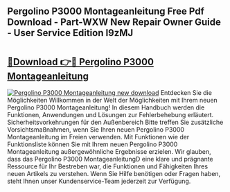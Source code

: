 ## Pergolino P3000 Montageanleitung Free Pdf Download - Part-WXW New Repair Owner Guide - User Service Edition I9zMJ

# <h2><a href="http://df7a4t.blite.top/?on=Pergolino+P3000+Montageanleitung">🔗Download 👉🔴 Pergolino P3000 Montageanleitung</a></h2>

[![Pergolino P3000 Montageanleitung new download](https://i.imgur.com/lujVjoI.png)](http://df7a4t.blite.top/?on=Pergolino+P3000+Montageanleitung)
Entdecken Sie die Möglichkeiten Willkommen in der Welt der Möglichkeiten mit Ihrem neuen Pergolino P3000 Montageanleitung! In diesem Handbuch werden die Funktionen, Anwendungen und Lösungen zur Fehlerbehebung erläutert. Sicherheitsvorkehrungen für den Außenbereich Bitte treffen Sie zusätzliche Vorsichtsmaßnahmen, wenn Sie Ihren neuen Pergolino P3000 Montageanleitung im Freien verwenden. Mit Funktionen wie der Funktionsliste können Sie mit Ihrem neuen Pergolino P3000 Montageanleitung außergewöhnliche Ergebnisse erzielen. Wir glauben, dass das Pergolino P3000 MontageanleitungD eine klare und prägnante Ressource für Ihr Bestreben war, die Funktionen und Fähigkeiten Ihres neuen Artikels zu verstehen. Wenn Sie Hilfe benötigen oder Fragen haben, steht Ihnen unser Kundenservice-Team jederzeit zur Verfügung.
